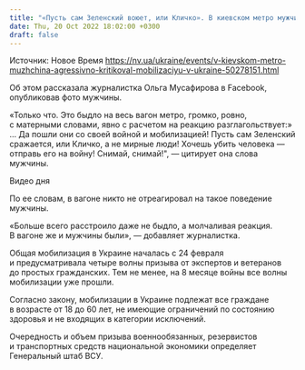 ```yaml
---
title: "«Пусть сам Зеленский воюет, или Кличко». В киевском метро мужчина агрессивно критиковал мобилизацию в Украине"
date: Thu, 20 Oct 2022 18:02:00 +0300
draft: false
---
```

Источник: Новое Время https://nv.ua/ukraine/events/v-kievskom-metro-muzhchina-agressivno-kritikoval-mobilizaciyu-v-ukraine-50278151.html


 Об этом рассказала журналистка Ольга Мусафирова в Facebook, опубликовав фото мужчины.

«Только что. Это быдло на весь вагон метро, громко, ровно, с матерными словами, явно с расчетом на реакцию разглагольствует:» … Да пошли они со своей войной и мобилизацией! Пусть сам Зеленский сражается, или Кличко, а не мирные люди! Хочешь убить человека — отправь его на войну! Снимай, снимай!", — цитирует она слова мужчины.

 Видео дня   

По ее словам, в вагоне никто не отреагировал на такое поведение мужчины.

«Больше всего расстроило даже не быдло, а молчаливая реакция. В вагоне же и мужчины были», — добавляет журналистка.

 Общая мобилизация в Украине началась с 24 февраля и предусматривала четыре волны призыва от экспертов и ветеранов до простых гражданских. Тем не менее, на 8 месяце войны все волны мобилизации уже прошли.

 Согласно закону, мобилизации в Украине подлежат все граждане в возрасте от 18 до 60 лет, не имеющие ограничений по состоянию здоровья и не входящих в категории исключений.

 Очередность и объем призыва военнообязанных, резервистов и транспортных средств национальной экономики определяет Генеральный штаб ВСУ.

